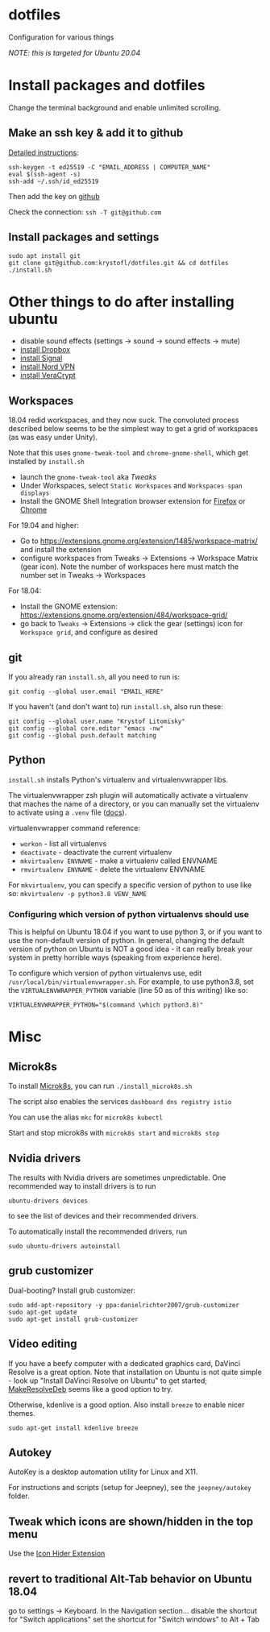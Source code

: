 # dotfiles
Configuration for various things

*NOTE: this is targeted for Ubuntu 20.04*


# Install packages and dotfiles

Change the terminal background and enable unlimited scrolling.

## Make an ssh key & add it to github
[Detailed instructions](https://help.github.com/articles/generating-ssh-keys/):

    ssh-keygen -t ed25519 -C "EMAIL_ADDRESS | COMPUTER_NAME"
    eval $(ssh-agent -s)
    ssh-add ~/.ssh/id_ed25519

Then add the key on [github](https://github.com/settings/keys)

Check the connection: `ssh -T git@github.com`


## Install packages and settings

    sudo apt install git
    git clone git@github.com:krystofl/dotfiles.git && cd dotfiles
    ./install.sh



# Other things to do after installing ubuntu

* disable sound effects (settings -> sound -> sound effects -> mute)
* [install Dropbox](https://www.dropbox.com/install-linux)
* [install Signal](https://signal.org/download/)
* [install Nord VPN](https://nordvpn.com/download/linux/)
* [install VeraCrypt](https://www.veracrypt.fr/en/Downloads.html)


## Workspaces

18.04 redid workspaces, and they now suck. The convoluted process described below seems to be the simplest way to get a grid of workspaces (as was easy under Unity).

Note that this uses `gnome-tweak-tool` and `chrome-gnome-shell`,
which get installed by `install.sh`

* launch the `gnome-tweak-tool` aka *Tweaks*
* Under Workspaces, select `Static Workspaces` and `Workspaces span displays`
* Install the GNOME Shell Integration browser extension for
  [Firefox](https://addons.mozilla.org/en-US/firefox/addon/gnome-shell-integration) or
  [Chrome](https://chrome.google.com/webstore/detail/gnome-shell-integration/gphhapmejobijbbhgpjhcjognlahblep)


For 19.04 and higher:
* Go to https://extensions.gnome.org/extension/1485/workspace-matrix/ and
  install the extension
* configure workspaces from Tweaks -> Extensions -> Workspace Matrix (gear icon).
  Note the number of workspaces here must match the number set in
  Tweaks -> Workspaces

For 18.04:
* Install the GNOME extension: https://extensions.gnome.org/extension/484/workspace-grid/
* go back to `Tweaks` -> Extensions -> click the gear (settings) icon for `Workspace grid`, and configure as desired


## git

If you already ran `install.sh`, all you need to run is:

    git config --global user.email "EMAIL_HERE"

If you haven't (and don't want to) run `install.sh`, also run these:

    git config --global user.name "Krystof Litomisky"
    git config --global core.editor "emacs -nw"
    git config --global push.default matching



## Python

`install.sh` installs Python's virtualenv and virtualenvwrapper libs.

The virtualenvwrapper zsh plugin will automatically activate a virtualenv that maches the name of a directory, or you can manually set the virtualenv to activate using a `.venv` file
([docs](https://github.com/ohmyzsh/ohmyzsh/tree/master/plugins/virtualenvwrapper#virtualenvwrapper-plugin)).

virtualenvwrapper command reference:
- `workon` - list all virtualenvs
- `deactivate` - deactivate the current virtualenv
- `mkvirtualenv ENVNAME` - make a virtualenv called ENVNAME
- `rmvirtualenv ENVNAME` - delete the virtualenv ENVNAME

For `mkvirtualenv`, you can specify a specific version of python to use like so: `mkvirtualenv -p python3.8 VENV_NAME`


### Configuring which version of python virtualenvs should use

This is helpful on Ubuntu 18.04 if you want to use python 3, or if you want to use the non-default version of python.
In general, changing the default version of python on Ubuntu is NOT a good idea - it can really break your system in pretty horrible ways (speaking from experience here).

To configure which version of python virtualenvs use, edit `/usr/local/bin/virtualenvwrapper.sh`. For example, to use python3.8, set the `VIRTUALENVWRAPPER_PYTHON` variable (line 50 as of this writing) like so:

    VIRTUALENVWRAPPER_PYTHON="$(command \which python3.8)"



# Misc

## Microk8s

To install [Microk8s](https://microk8s.io/), you can run `./install_microk8s.sh`

The script also enables the services `dashboard dns registry istio`

You can use the alias `mkc` for `microk8s kubectl`

Start and stop microk8s with `microk8s start` and `microk8s stop`


## Nvidia drivers

The results with Nvidia drivers are sometimes unpredictable.
One recommended way to install drivers is to run

    ubuntu-drivers devices

to see the list of devices and their recommended drivers.

To automatically install the recommended drivers, run

    sudo ubuntu-drivers autoinstall


## grub customizer

Dual-booting? Install grub customizer:

    sudo add-apt-repository -y ppa:danielrichter2007/grub-customizer
    sudo apt-get update
    sudo apt-get install grub-customizer


## Video editing

If you have a beefy computer with a dedicated graphics card, DaVinci Resolve is a great option. Note that installation on Ubuntu is not quite simple - look up "Install DaVinci Resolve on Ubuntu" to get started; [MakeResolveDeb](https://www.danieltufvesson.com/makeresolvedeb) seems like a good option to try.

Otherwise, kdenlive is a good option. Also install `breeze` to enable nicer themes.

    sudo apt-get install kdenlive breeze


## Autokey

AutoKey is a desktop automation utility for Linux and X11.

For instructions and scripts (setup for Jeepney),
see the `jeepney/autokey` folder.


## Tweak which icons are shown/hidden in the top menu

Use the [Icon Hider Extension](https://extensions.gnome.org/extension/351/icon-hider/)



## revert to traditional Alt-Tab behavior on Ubuntu 18.04

go to settings -> Keyboard. In the Navigation section...
  disable the shortcut for "Switch applications"
  set the shortcut for "Switch windows" to Alt + Tab
